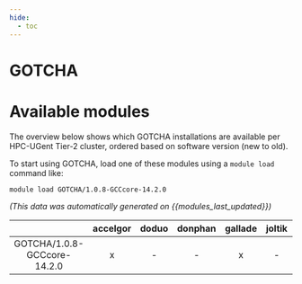```yaml
---
hide:
  - toc
---
```


GOTCHA
======

# Available modules


The overview below shows which GOTCHA installations are available per HPC-UGent Tier-2 cluster, ordered based on software version (new to old).

To start using GOTCHA, load one of these modules using a `module load` command like:

```shell
module load GOTCHA/1.0.8-GCCcore-14.2.0
```

*(This data was automatically generated on {{modules_last_updated}})*

| |accelgor|doduo|donphan|gallade|joltik|litleo|shinx|
| :---: | :---: | :---: | :---: | :---: | :---: | :---: | :---: |
|GOTCHA/1.0.8-GCCcore-14.2.0|x|-|-|x|-|x|x|
